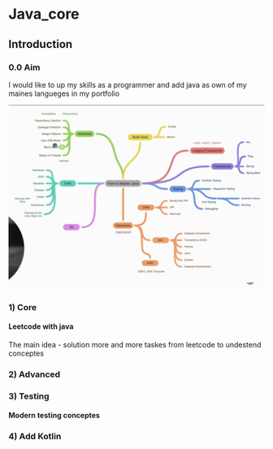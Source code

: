 # Java_core
<h2>Introduction</h2>
<h3>0.0 Aim</h3>
<p>I would like to up my skills as a programmer and add java as own of my maines langueges in my portfolio</p>
<img src ="./img/roadmap.png">
<h3>1) Core</h3>
<h4>Leetcode with java</h4>
<p>The main idea - solution more and more taskes from leetcode to undestend conceptes</p>
<h3>2) Advanced</h3>
<h4></h4>
<h3>3) Testing</h3>
<h4>Modern testing conceptes</h4>
<h3>4) Add Kotlin</h3>
<h4></h4>